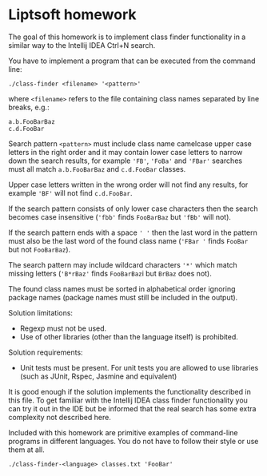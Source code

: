 # Liptsoft homework

The goal of this homework is to implement class finder functionality in a similar way to the Intellij IDEA Ctrl+N search.

You have to implement a program that can be executed from the command line:

```
./class-finder <filename> '<pattern>'
```

where `<filename>` refers to the file containing class names separated by line breaks, e.g.:

```
a.b.FooBarBaz
c.d.FooBar
```

Search pattern `<pattern>` must include class name camelcase upper case letters
in the right order and it may contain lower case letters to narrow down the search results,
for example `'FB'`, `'FoBa'` and `'FBar'` searches must all match
`a.b.FooBarBaz` and `c.d.FooBar` classes.

Upper case letters written in the wrong order will not find any results, for example
`'BF'` will not find `c.d.FooBar`.

If the search pattern consists of only lower case characters then the search becomes
case insensitive (`'fbb'` finds `FooBarBaz` but `'fBb'` will not).

If the search pattern ends with a space `' '` then the last word in the pattern must
also be the last word of the found class name (`'FBar '` finds `FooBar` but not `FooBarBaz`).

The search pattern may include wildcard characters `'*'` which match missing letters
(`'B*rBaz'` finds `FooBarBaz`i but `BrBaz` does not).

The found class names must be sorted in alphabetical order ignoring package names
(package names must still be included in the output).

Solution limitations:
- Regexp must not be used.
- Use of other libraries (other than the language itself) is prohibited.

Solution requirements:
- Unit tests must be present. For unit tests you are allowed to use libraries
(such as JUnit, Rspec, Jasmine and equivalent)

It is good enough if the solution implements the functionality described in this file.
To get familiar with the Intellij IDEA class finder functionality you can try it
out in the IDE but be informed that the real search has some extra complexity
not described here.

Included with this homework are primitive examples of command-line programs in different languages.
You do not have to follow their style or use them at all.

```
./class-finder-<language> classes.txt 'FooBar'
```
